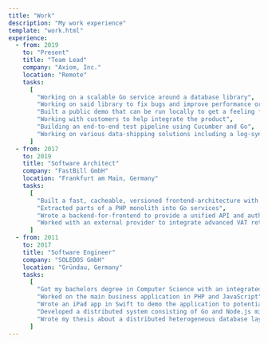 ```yaml
---
title: "Work"
description: "My work experience"
template: "work.html"
experience:
  - from: 2019
    to: "Present"
    title: "Team Lead"
    company: "Axiom, Inc."
    location: "Remote"
    tasks:
      [
        "Working on a scalable Go service around a database library",
        "Working on said library to fix bugs and improve performance or scalability",
        "Built a public demo that can be run locally to get a feeling for the product quickly",
        "Working with customers to help integrate the product",
        "Building an end-to-end test pipeline using Cucumber and Go",
        "Working on various data-shipping solutions including a log-synthesizer, Hacker New and GitHub events",
      ]
  - from: 2017
    to: 2019
    title: "Software Architect"
    company: "FastBill GmbH"
    location: "Frankfurt am Main, Germany"
    tasks:
      [
        "Built a fast, cacheable, versioned frontend-architecture with Vue, AWS CloudFront and AWS Lambda@Edge",
        "Extracted parts of a PHP monolith into Go services",
        "Wrote a backend-for-frontend to provide a unified API and auth for the frontend",
        "Worked with an external provider to integrate advanced VAT return into a Go service",
      ]
  - from: 2011
    to: 2017
    title: "Software Engineer"
    company: "SOLEDOS GmbH"
    location: "Gründau, Germany"
    tasks:
      [
        "Got my bachelors degree in Computer Science with an integrated degree program",
        "Worked on the main business application in PHP and JavaScript",
        "Wrote an iPad app in Swift to demo the application to potential customers",
        "Developed a distributed system consisting of Go and Node.js microservices",
        "Wrote my thesis about a distributed heterogeneous database layer",
      ]
---
```

